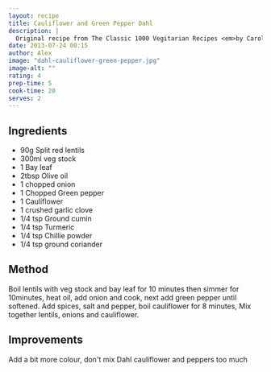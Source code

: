```yaml
---
layout: recipe
title: Cauliflower and Green Pepper Dahl
description: |
  Original recipe from The Classic 1000 Vegitarian Recipes <em>by Carolyn Humphries</em> Serve with boiled rice, raita, mango chutney and naan bread
date: 2013-07-24 00:15
author: Alex
image: "dahl-cauliflower-green-pepper.jpg"
image-alt: ""
rating: 4
prep-time: 5
cook-time: 20
serves: 2
---
```


## Ingredients
- 90g Split red lentils
- 300ml veg stock
- 1 Bay leaf
- 2tbsp Olive oil
- 1 chopped onion
- 1 Chopped Green pepper
- 1 Cauliflower
- 1 crushed garlic clove
- 1/4 tsp Ground cumin
- 1/4 tsp Turmeric
- 1/4 tsp Chillie powder
- 1/4 tsp ground coriander

## Method
Boil lentils with veg stock and bay leaf for 10 minutes then simmer for 10minutes, heat oil, add onion and cook, next add green pepper until softened. Add spices, salt and pepper, boil cauliflower for 8 minutes, Mix together lentils, onions and cauliflower.

## Improvements
Add a bit more colour, don't mix Dahl cauliflower and peppers too much
